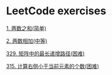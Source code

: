 # LeetCode exercises

[1. 两数之和(简单)](./1.两数之和.md)

[2. 两数相加(中等)](./2.两数相加.md)

[329. 矩阵中的最长递增路径(困难)](./329.矩阵中的最长递增路径.md)

[315. 计算右侧小于当前元素的个数(困难)](./315.计算右侧小于当前元素的个数.md)
